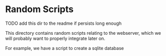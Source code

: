 # Random Scripts

TODO add this dir to the readme if persists long enough

This directory contains random scripts relating to the webserver, which we will probably want to properly integrate later on.

For example, we have a script to create a sqlite database


